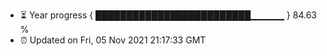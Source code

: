 - ⏳ Year progress { █████████████████████████▁▁▁▁▁ } 84.63 %
- ⏰ Updated on Fri, 05 Nov 2021 21:17:33 GMT

